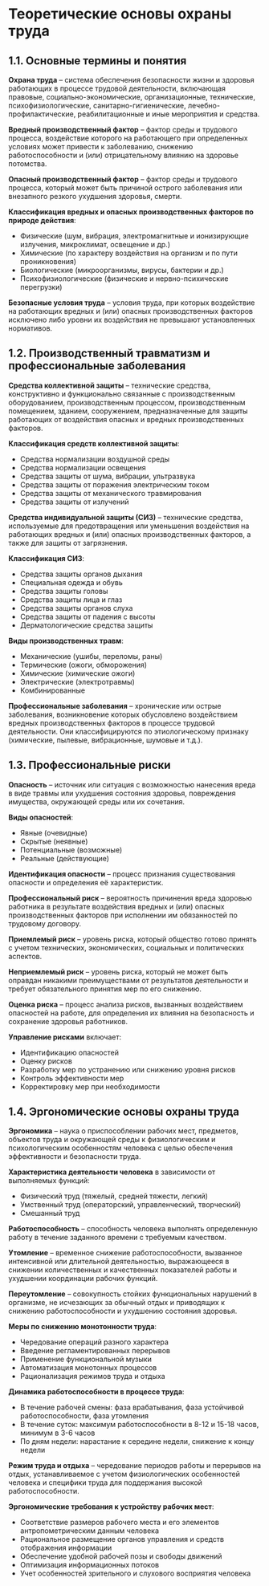 # Теоретические основы охраны труда

## 1.1. Основные термины и понятия

**Охрана труда** – система обеспечения безопасности жизни и здоровья работающих в процессе трудовой деятельности, включающая правовые, социально-экономические, организационные, технические, психофизиологические, санитарно-гигиенические, лечебно-профилактические, реабилитационные и иные мероприятия и средства.

**Вредный производственный фактор** – фактор среды и трудового процесса, воздействие которого на работающего при определенных условиях может привести к заболеванию, снижению работоспособности и (или) отрицательному влиянию на здоровье потомства.

**Опасный производственный фактор** – фактор среды и трудового процесса, который может быть причиной острого заболевания или внезапного резкого ухудшения здоровья, смерти.

**Классификация вредных и опасных производственных факторов по природе действия**:
- Физические (шум, вибрация, электромагнитные и ионизирующие излучения, микроклимат, освещение и др.)
- Химические (по характеру воздействия на организм и по пути проникновения)
- Биологические (микроорганизмы, вирусы, бактерии и др.)
- Психофизиологические (физические и нервно-психические перегрузки)

**Безопасные условия труда** – условия труда, при которых воздействие на работающих вредных и (или) опасных производственных факторов исключено либо уровни их воздействия не превышают установленных нормативов.

## 1.2. Производственный травматизм и профессиональные заболевания

**Средства коллективной защиты** – технические средства, конструктивно и функционально связанные с производственным оборудованием, производственным процессом, производственным помещением, зданием, сооружением, предназначенные для защиты работающих от воздействия опасных и вредных производственных факторов.

**Классификация средств коллективной защиты**:
- Средства нормализации воздушной среды
- Средства нормализации освещения
- Средства защиты от шума, вибрации, ультразвука
- Средства защиты от поражения электрическим током
- Средства защиты от механического травмирования
- Средства защиты от излучений

**Средства индивидуальной защиты (СИЗ)** – технические средства, используемые для предотвращения или уменьшения воздействия на работающих вредных и (или) опасных производственных факторов, а также для защиты от загрязнения.

**Классификация СИЗ**:
- Средства защиты органов дыхания
- Специальная одежда и обувь
- Средства защиты головы
- Средства защиты лица и глаз
- Средства защиты органов слуха
- Средства защиты от падения с высоты
- Дерматологические средства защиты

**Виды производственных травм**:
- Механические (ушибы, переломы, раны)
- Термические (ожоги, обморожения)
- Химические (химические ожоги)
- Электрические (электротравмы)
- Комбинированные

**Профессиональные заболевания** – хронические или острые заболевания, возникновение которых обусловлено воздействием вредных производственных факторов в процессе трудовой деятельности. Они классифицируются по этиологическому признаку (химические, пылевые, вибрационные, шумовые и т.д.).

## 1.3. Профессиональные риски

**Опасность** – источник или ситуация с возможностью нанесения вреда в виде травмы или ухудшения состояния здоровья, повреждения имущества, окружающей среды или их сочетания.

**Виды опасностей**:
- Явные (очевидные)
- Скрытые (неявные)
- Потенциальные (возможные)
- Реальные (действующие)

**Идентификация опасности** – процесс признания существования опасности и определения её характеристик.

**Профессиональный риск** – вероятность причинения вреда здоровью работника в результате воздействия вредных и (или) опасных производственных факторов при исполнении им обязанностей по трудовому договору.

**Приемлемый риск** – уровень риска, который общество готово принять с учетом технических, экономических, социальных и политических аспектов.

**Неприемлемый риск** – уровень риска, который не может быть оправдан никакими преимуществами от результатов деятельности и требует обязательного принятия мер по его снижению.

**Оценка риска** – процесс анализа рисков, вызванных воздействием опасностей на работе, для определения их влияния на безопасность и сохранение здоровья работников.

**Управление рисками** включает:
- Идентификацию опасностей
- Оценку рисков
- Разработку мер по устранению или снижению уровня рисков
- Контроль эффективности мер
- Корректировку мер при необходимости

## 1.4. Эргономические основы охраны труда

**Эргономика** – наука о приспособлении рабочих мест, предметов, объектов труда и окружающей среды к физиологическим и психологическим особенностям человека с целью обеспечения эффективности и безопасности труда.

**Характеристика деятельности человека** в зависимости от выполняемых функций:
- Физический труд (тяжелый, средней тяжести, легкий)
- Умственный труд (операторский, управленческий, творческий)
- Смешанный труд

**Работоспособность** – способность человека выполнять определенную работу в течение заданного времени с требуемым качеством.

**Утомление** – временное снижение работоспособности, вызванное интенсивной или длительной деятельностью, выражающееся в снижении количественных и качественных показателей работы и ухудшении координации рабочих функций.

**Переутомление** – совокупность стойких функциональных нарушений в организме, не исчезающих за обычный отдых и приводящих к снижению работоспособности и ухудшению состояния здоровья.

**Меры по снижению монотонности труда**:
- Чередование операций разного характера
- Введение регламентированных перерывов
- Применение функциональной музыки
- Автоматизация монотонных процессов
- Рационализация режимов труда и отдыха

**Динамика работоспособности в процессе труда**:
- В течение рабочей смены: фаза врабатывания, фаза устойчивой работоспособности, фаза утомления
- В течение суток: максимум работоспособности в 8-12 и 15-18 часов, минимум в 3-6 часов
- По дням недели: нарастание к середине недели, снижение к концу недели

**Режим труда и отдыха** – чередование периодов работы и перерывов на отдых, устанавливаемое с учетом физиологических особенностей человека и специфики труда для поддержания высокой работоспособности.

**Эргономические требования к устройству рабочих мест**:
- Соответствие размеров рабочего места и его элементов антропометрическим данным человека
- Рациональное размещение органов управления и средств отображения информации
- Обеспечение удобной рабочей позы и свободы движений
- Оптимизация информационных потоков
- Учет особенностей зрительного и слухового восприятия человека 